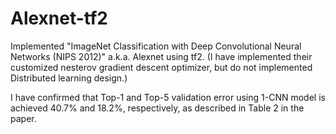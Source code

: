 # Alexnet-tf2
Implemented "ImageNet Classification with Deep Convolutional Neural Networks (NIPS 2012)" a.k.a. Alexnet using tf2.
(I have implemented their customized nesterov gradient descent optimizer, but do not implemented Distributed learning design.)

I have confirmed that Top-1 and Top-5 validation error using 1-CNN model is achieved 40.7% and 18.2%, respectively, as described in Table 2 in the paper.
